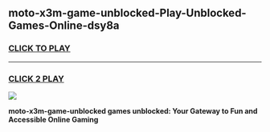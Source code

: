
## moto-x3m-game-unblocked-Play-Unblocked-Games-Online-dsy8a
<h3>
<a href="https://premium76.site?title=moto-x3m-game-unblocked&ref=25A">CLICK TO PLAY</a></h3>
<hr>

<h3>
<a href="https://premium76.site?title=moto-x3m-game-unblocked&ref=25A">CLICK 2 PLAY</a>
  
</h3>

<a href="https://premium76.site?title=moto-x3m-game-unblocked&ref=25A"><img src="https://clearcache.store/games.png"></a>


**moto-x3m-game-unblocked games unblocked: Your Gateway to Fun and Accessible Online Gaming**

